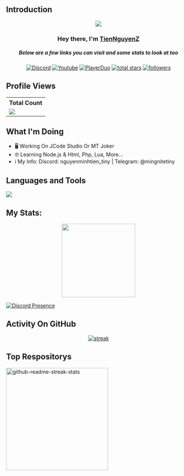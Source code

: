 ## Introduction
<p align="center">
<img src="https://readme-typing-svg.demolab.com/?lines=Developer%20Of%20JCode Studio;Contributed%20to%201500+%2B%20servers%20inside%20Discord;6+%2B%20years%20of%20coding%20experience&font=Fira%20Code&center=true&width=700&height=45&color=fff53a&vCenter=true&pause=1000&size=25" /></a>
</p>

<h3 align="center">Hey there, I'm <a href="https://github.com/ImTienNguyenZ">TienNguyenZ</a></h3>
<h5 align="center">Below are a few links you can visit and some stats to look at too</h5>

<p align="center">
  <a href="https://discord.gg/79ucHtZn5w"><img alt="Discord" title="Discord" src="https://img.shields.io/badge/-Discord-7289DA?style=for-the-badge&logo=discord&logoColor=white"/></a>
  <a href="https://www.youtube.com/c/ImTienNguyenZ"><img alt="Youtube" title="Youtube" src="https://img.shields.io/badge/-Youtube-FF0000?style=for-the-badge&logo=youtube&logoColor=white"/></a>
  <a href="https://playerduo.net/tientinycute"><img alt="PlayerDuo" title="PlayerDuo" src="https://img.shields.io/badge/-PlayerDuo-ff7389?style=for-the-badge&logo=kofi&logoColor=white"/></a>
<a href="https://github.com/ImTienNguyenZ?tab=repositories&sort=stargazers">
    <img alt="total stars" title="Total stars on GitHub" src="https://custom-icon-badges.demolab.com/github/stars/ImTienNguyenZ?color=B8B92B&style=for-the-badge&labelColor=959532&logo=star"/></a>
   <a href="https://github.com/ImTienNguyenZ"><img alt="followers" title="Follow me on Github" src="https://img.shields.io/github/followers/ImTienNguyenZ?color=236ad3&style=for-the-badge&logo=github&label=Follow"/></a>
 </p>
 
## Profile Views


  <table>
    <tr>
      <!-- <th>Profile Views</th> -->
      <th>Total Count</th>
    </tr>
    <tr>
      <!-- <td>
        <div align="center">
          <a href="https://github.com/ImTienNguyenZ"><img src="https://github.com/ImTienNguyenZ.png" alt="@ImTienNguyenZ" width="52" /></a>
          <br />
          <a align="center" href="https://github.com/ImTienNguyenZ"><b>ImTienNguyenZ</b></a>
        </b>
      </td> -->
      <!-- Profile Views -->
      <td>
         <a href="https://github.com/ImTienNguyenZ"> <img src="https://komarev.com/ghpvc/?username=ImTienNguyenZ&style=for-the-badge&color=brightgreen"> </a>
      </td>
    </tr>
  </table>

## What I'm Doing

- 🖥️ Working On JCode Studio Or MT Joker
- 🤓 Learning Node.js & Html, Php, Lua, More...
- ℹ️ My Info: Discord: nguyenminhtien_tiny | Telegram: @mingnitetiny
## Languages and Tools

<p align="left"> <a href="https://github.com/ImTienNguyenZ"><img src="https://skillicons.dev/icons?i=vscode,replit,github,python,css,html,js,express,bots,nodejs,androidstudio,unity,cpp,lua,bash,heroku,photoshop,xd,ae,au,pr,blender,cloudflare,codepen,java,django,raspberrypi,unreal,visualstudio,remix"> </a> </p>

## My Stats:
<p align="center">
<img height="200px" src="https://github-readme-stats.vercel.app/api?username=ImTienNguyenZ&hide_border=true&show_icons=true&count_private=true&theme=gruvbox&bg_color=151515"></p>

[![Discord Presence](https://lanyard.cnrad.dev/api/1073115194529677332)](https://discord.com/users/1073115194529677332)
## Activity On GitHub

<p align="center">
  <a href="https://github.com/ImTienNguyenZ">      
<img title="stats" alt="streak" src="https://github-readme-streak-stats.herokuapp.com/?user=ImTienNguyenZ&theme=dark&hide_border=true&stroke=f53b3b"/>
</a> 
</p>

## Top Respositorys
  <p align="left">
   <a href="https://github.com/ImTienNguyenZ/SourceCheatLienQuan"><img width="278" src="https://denvercoder1-github-readme-stats.vercel.app/api/pin/?username=ImTienNguyenZ&repo=SourceCheatLienQuan&theme=react&bg_color=1F222E&title_color=F8D866&hide_border=true&icon_color=F8D866&show_icons=false" alt="github-readme-streak-stats"></a>
  </p>

